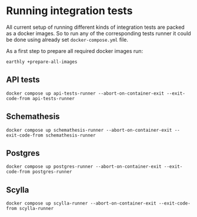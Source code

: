 # Running integration tests

All current setup of running different kinds of integration tests are packed as a docker images.
So to run any of the corresponding tests runner it could be done using already set `docker-compose.yml` file.

As a first step to prepare all required docker images run:

```shell
earthly +prepare-all-images
```

## API tests

```shell
docker compose up api-tests-runner --abort-on-container-exit --exit-code-from api-tests-runner
```

## Schemathesis

```shell
docker compose up schemathesis-runner --abort-on-container-exit --exit-code-from schemathesis-runner
```

## Postgres

```shell
docker compose up postgres-runner --abort-on-container-exit --exit-code-from postgres-runner
```

## Scylla

```shell
docker compose up scylla-runner --abort-on-container-exit --exit-code-from scylla-runner
```
